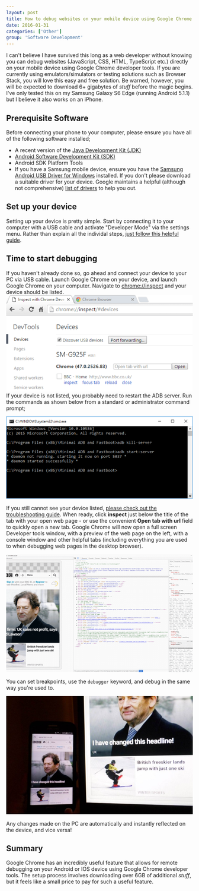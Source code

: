 ```yaml
---
layout: post
title: How to debug websites on your mobile device using Google Chrome
date: 2016-01-31
categories: ['Other']
group: 'Software Development'
---
```


I can't believe I have survived this long as a web developer without knowing you can debug websites (JavaScript, CSS, HTML, TypeScript etc.) directly on your mobile device using Google Chrome developer tools. If you are currently using emulators/simulators or testing solutions such as Browser Stack, you will love this easy and free solution. Be warned, however, you will be expected to download 6+ gigabytes of _stuff_ before the magic begins. I've only tested this on my Samsung Galaxy S6 Edge (running Android 5.1.1) but I believe it also works on an iPhone.

## Prerequisite Software

Before connecting your phone to your computer, please ensure you have all of the following software installed;

- A recent version of the [Java Development Kit (JDK)](http://www.oracle.com/technetwork/java/javase/downloads/jdk8-downloads-2133151.html)
- [Android Software Development Kit (SDK)](http://developer.android.com/sdk/index.html)
- Android SDK Platform Tools
- If you have a Samsung mobile device, ensure you have the [Samsung Android USB Driver for Windows](http://developer.samsung.com/android/tools-sdks/Samsung-Andorid-USB-Driver-for-Windows) installed. If you don't please download a suitable driver for your device. Google maintains a helpful (although not comprehensive) [list of drivers](https://developer.android.com/tools/extras/oem-usb.html#Drivers) to help you out.

## Set up your device

Setting up your device is pretty simple. Start by connecting it to your computer with a USB cable and activate "Developer Mode" via the settings menu. Rather than explain all the individal steps, [just follow this helpful guide](https://developers.google.com/web/tools/chrome-devtools/debug/remote-debugging/remote-debugging#set-up-your-android-device).

## Time to start debugging

If you haven't already done so, go ahead and connect your device to your PC via USB cable. Launch Google Chrome on your device, and launch Google Chrome on your computer. Navigate to [chrome://inspect](chrome://inspect) and your device should be listed. ![Google Chrome Inspect Devices](chrome-inspect-devices.png 'Google Chrome Inspect Devices') If your device is not listed, you probably need to restart the ADB server. Run the commands as shown below from a standard or administrator command prompt;

![Restart ADB Server](adb-fast-boot.png 'Restart ADB Server')

If you still cannot see your device listed, [please check out the troubleshooting guide](https://developers.google.com/web/tools/chrome-devtools/debug/remote-debugging/remote-debugging?hl=en#troubleshooting). When ready, click **inspect** just below the title of the tab with your open web page - or use the convenient **Open tab with url** field to quickly open a new tab. Google Chrome will now open a full screen Developer tools window, with a preview of the web page on the left, with a console window and other helpful tabs (including everything you are used to when debugging web pages in the desktop browser).

![BBC in Chrome Remote Debugger](bbc-inspect-mode-700x441.png 'BBC Inspect Mode')

You can set breakpoints, use the `debugger` keyword, and debug in the same way you're used to.

![BBC Headline Changed](bbc-changed-headline-700x441.jpg 'BBC Headline Changed')

Any changes made on the PC are automatically and instantly reflected on the device, and vice versa!

## Summary

Google Chrome has an incredibly useful feature that allows for remote debugging on your Android or IOS device using Google Chrome developer tools. The setup process involves downloading over 6GB of additional _stuff_, but it feels like a small price to pay for such a useful feature.
